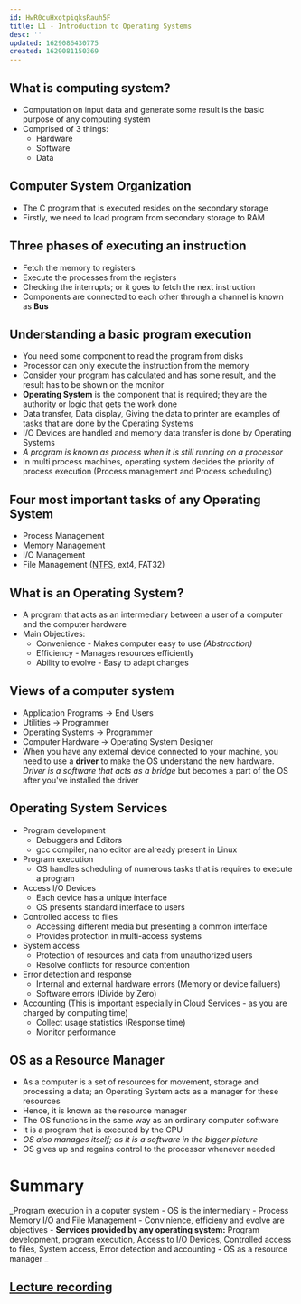 ```yaml
---
id: HwR0cuHxotpiqksRauh5F
title: L1 - Introduction to Operating Systems
desc: ''
updated: 1629086430775
created: 1629081150369
---
```

## What is computing system? 
* Computation on input data and generate some result is the basic purpose of any computing system 
* Comprised of 3 things: 
  * Hardware
  * Software
  * Data
## Computer System Organization
* The C program that is executed resides on the secondary storage
* Firstly, we need to load program from secondary storage to RAM 
## Three phases of executing an instruction 
* Fetch the memory to registers
* Execute the processes from the registers 
* Checking the interrupts; or it goes to fetch the next instruction 
* Components are connected to each other through a channel is known as **Bus**
## Understanding a basic program execution 
* You need some component to read the program from disks 
* Processor can only execute the instruction from the memory 
* Consider your program has calculated and has some result, and the result has to be shown on the monitor 
* **Operating System** is the component that is required; they are the authority or logic that gets the work done 
* Data transfer, Data display, Giving the data to printer are examples of tasks that are done by the Operating Systems 
* I/O Devices are handled and memory data transfer is done by Operating Systems 
* _A program is known as process when it is still running on a processor_ 
* In multi process machines, operating system decides the priority of process execution (Process management and Process scheduling) 
## Four most important tasks of any Operating System
* Process Management 
* Memory Management 
* I/O Management 
* File Management  ([NTFS](https://www.datto.com/blog/what-is-ntfs-and-how-does-it-work), ext4, FAT32)

## What is an Operating System? 
* A program that acts as an intermediary between a user of a computer and the computer hardware 
* Main Objectives: 
  * Convenience - Makes computer easy to use _(Abstraction)_
  * Efficiency - Manages resources efficiently 
  * Ability to evolve - Easy to adapt changes 

## Views of a computer system 
* Application Programs -> End Users
* Utilities -> Programmer
* Operating Systems -> Programmer
* Computer Hardware -> Operating System Designer 
* When you have any external device connected to your machine, you need to use a **driver** to make the OS understand the new hardware. _Driver is a software that acts as a bridge_ but becomes a part of the OS after you've installed the driver 

## Operating System Services 
* Program development 
  * Debuggers and Editors
  * gcc compiler, nano editor are already present in Linux  
* Program execution 
  * OS handles scheduling of numerous tasks that is requires to execute a program 
* Access I/O Devices 
  * Each device has a unique interface
  * OS presents standard interface to users 
* Controlled access to files 
  * Accessing different media but presenting a common interface
  * Provides protection in multi-access systems
* System access 
  * Protection of resources and data from unauthorized users 
  * Resolve conflicts for resource contention
* Error detection and response
  * Internal and external hardware errors (Memory or device failuers)
  * Software errors (Divide by Zero)
* Accounting (This is important especially in Cloud Services - as you are charged by computing time)
  * Collect usage statistics (Response time)
  * Monitor performance 
## OS as a Resource Manager 
* As a computer is a set of resources for movement, storage and processing a data; an Operating System acts as a manager for these resources
* Hence, it is known as the resource manager 
* The OS functions in the same way as an ordinary computer software 
* It is a program that is executed by the CPU 
* _OS also manages itself; as it is a software in the bigger picture_ 
* OS gives up and regains control to the processor whenever needed

# Summary 
_Program execution in a coputer system - OS is the intermediary - Process Memory I/O and File Management - Convinience, efficieny and evolve are objectives - **Services provided by any operating system:** Program development, program execution, Access to I/O Devices, Controlled access to files, System access, Error detection and accounting - OS as a resource manager _

## [Lecture recording ](https://drive.google.com/file/d/1IRzVAAOQS2_RbwC16BMQBWsX813Ikxrw/view?usp=sharing)